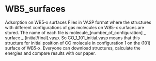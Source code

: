 # WB5_surfaces
Adsorption on WB5-x surfaces
Files in VASP format where the structures with different configurations of gas molecules on WB5-x surfaces are stored. 
The name of each file is 
molecule_[number_of_configuration] _ surface _ [initial/final].vasp. 
So CO_1_101_initial.vasp means that this structure for initial position of CO molecule in configuration 1 on the (101) surface of WB5-x.
Everyone can download structures, calculate the energies and compare results with our paper.
